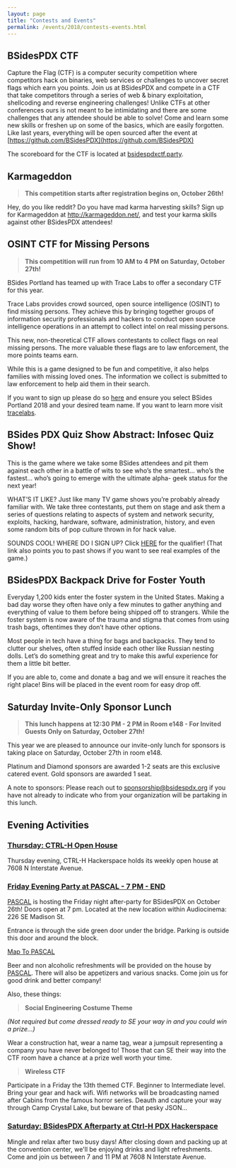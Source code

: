 ```yaml
---
layout: page
title: "Contests and Events"
permalink: /events/2018/contests-events.html
---
```


<a name="BSidesPDX CTF"></a>

## BSidesPDX CTF

Capture the Flag (CTF) is a computer security competition where competitors hack on binaries, web services or challenges to uncover secret flags which earn you points. Join us at BSidesPDX and compete in a CTF that take competitors through a series of web & binary exploitation, shellcoding and reverse engineering challenges! Unlike CTFs at other conferences ours is not meant to be intimidating and there are some challenges that any attendee should be able to solve! Come and learn some new skills or freshen up on some of the basics, which are easily forgotten. Like last years, everything will be open sourced after the event at [https://github.com/BSidesPDX](https://github.com/BSidesPDX)

The scoreboard for the CTF is located at [bsidespdxctf.party](https://bsidespdxctf.party).

<a name="Karmageddon"></a>

## Karmageddon

>**This competition starts after registration begins on, October 26th!**

Hey, do you like reddit? Do you have mad karma harvesting skills? Sign up for Karmageddon at http://karmageddon.net/, and test your karma skills against other BSidesPDX attendees!


<a name="OSINT For Missing Persons"></a>

## OSINT CTF for Missing Persons

>**This competition will run from 10 AM to 4 PM on Saturday, October 27th!**

BSides Portland has teamed up with Trace Labs to offer a secondary CTF for this year.

Trace Labs provides crowd sourced, open source intelligence (OSINT) to find missing persons. They achieve this by bringing together groups of information security professionals and hackers to conduct open source intelligence operations in an attempt to collect intel on real missing persons.

This new, non-theoretical CTF allows contestants to collect flags on real missing persons. The more valuable these flags are to law enforcement, the more points teams earn.

While this is a game designed to be fun and competitive, it also helps families with missing loved ones. The information we collect is submitted to law enforcement to help aid them in their search.

If you want to sign up please do so [here](https://www.tracelabs.org/accounts/register/) and ensure you select BSides Portland 2018 and your desired team name. If you want to learn more visit [tracelabs](https://www.tracelabs.org).

<a name="Quiz"></a>

## BSides PDX Quiz Show Abstract: Infosec Quiz Show!

This is the game where we take some BSides attendees and pit them against each other in a battle of wits to see who’s the smartest... who’s the fastest... who’s going to emerge with the ultimate alpha- geek status for the next year!

WHAT’S IT LIKE? Just like many TV game shows you’re probably already familiar with. We take three contestants, put them on stage and ask them a series of questions relating to aspects of system and network security, exploits, hacking, hardware, software, administration, history, and even some random bits of pop culture thrown in for hack value.

SOUNDS COOL! WHERE DO I SIGN UP? Click [HERE](https://goo.gl/forms/2b3ZSkdvvLwebiJn2) for the qualifier! (That link also points you to past shows if you want to see real examples of the game.)

<a name="Backpack Drive"></a>

## BSidesPDX Backpack Drive for Foster Youth

Everyday 1,200 kids enter the foster system in the United States. Making a bad day worse they often have only a few minutes to gather anything and everything of value to them before being shipped off to strangers. While the foster system is now aware of the trauma and stigma that comes from using trash bags, oftentimes they don’t have other options.

Most people in tech have a thing for bags and backpacks. They tend to clutter our shelves, often stuffed inside each other like Russian nesting dolls. Let’s do something great and try to make this awful experience for them a little bit better.

If you are able to, come and donate a bag and we will ensure it reaches the right place! Bins will be placed in the event room for easy drop off.

<a name="Sponsors"></a>

## Saturday Invite-Only Sponsor Lunch 

>**This lunch happens at 12:30 PM - 2 PM in Room e148 - For Invited Guests Only on Saturday, October 27th!**

This year we are pleased to announce our invite-only lunch for sponsors is taking place on Saturday, October 27th in room e148.

Platinum and Diamond sponsors are awarded 1-2 seats are this exclusive catered event. Gold sponsors are awarded 1 seat.

A note to sponsors: Please reach out to sponsorship@bsidespdx.org if you have not already to indicate who from your organization will be partaking in this lunch.

## Evening Activities

<a name="Thursday"></a>
### [Thursday: CTRL-H Open House](https://www.meetup.com/CTRL-H/events/jkktgpyxnbhc/)

Thursday evening, CTRL-H Hackerspace holds its weekly open house at 7608 N Interstate Avenue.

<a name="Friday"></a>
### [Friday Evening Party at PASCAL - 7 PM - END](https://www.pascalpdx.org/post/bsidespdx2018/)

<a href="https://www.pascalpdx.org" target="_blank">PASCAL</a> is hosting the Friday night after-party for BSidesPDX on October 26th! Doors open at 7 pm. Located at the new location within Audiocinema: 226 SE Madison St.

Entrance is through the side green door under the bridge. Parking is outside this door and around the block.

<a href="https://goo.gl/maps/Zfr3b9QV6iN2" target="_blank">Map To PASCAL</a>

Beer and non alcoholic refreshments will be provided on the house by <a href="https://www.pascalpdx.org" target="_blank">PASCAL</a>. There will also be appetizers and various snacks. Come join us for good drink and better company!

Also, these things:

>**Social Engineering Costume Theme**

*(Not required but come dressed ready to SE your way in and you could win a prize...)*

Wear a construction hat, wear a name tag, wear a jumpsuit representing a company you have never belonged to! Those that can SE their way into the CTF room have a chance at a prize well worth your time.

>**Wireless CTF**

Participate in a Friday the 13th themed CTF.
Beginner to Intermediate level. Bring your gear and hack wifi. Wifi networks will be broadcasting named after Cabins from the famous horror series. Deauth and capture your way through Camp Crystal Lake, but beware of that pesky JSON...

<a name="Saturday"></a>
### [Saturday: BSidesPDX Afterparty at Ctrl-H PDX Hackerspace](http://pdxhackerspace.org/)

Mingle and relax after two busy days! After closing down and packing up at the convention center, we'll be enjoying drinks and light refreshments. Come and join us between 7 and 11 PM at 7608 N Interstate Avenue.


<!--
<a name=""></a>

## Title
Abstract

-->
